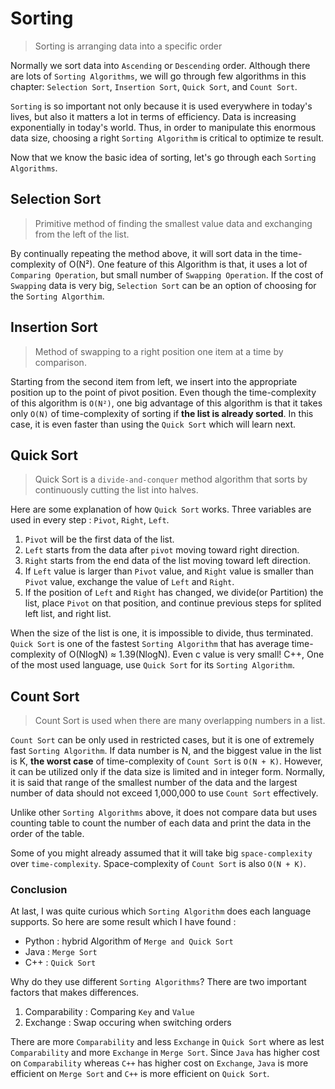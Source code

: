 # Sorting
> Sorting is arranging data into a specific order

Normally we sort data into `Ascending` or `Descending` order.
Although there are lots of `Sorting Algorithms`, we will go through
few algorithms in this chapter: `Selection Sort`, `Insertion Sort`, 
`Quick Sort`, and `Count Sort`. 

`Sorting` is so important not only
because it is used everywhere in today's lives, but also it matters 
a lot in terms of efficiency. Data is increasing exponentially in today's
world. Thus, in order to manipulate this enormous data size, choosing
a right `Sorting Algorithm` is critical to optimize te result. 

Now that we know the basic idea of sorting, let's go through each `Sorting Algorithms`.

## Selection Sort
> Primitive method of finding the smallest value data and exchanging from the left of the list. 

By continually repeating the method above, it will sort data in the time-complexity of O(N²). 
One feature of this Algorithm is that, it uses a lot of `Comparing Operation`, but small number
of `Swapping Operation`. If the cost of `Swapping` data is very big, `Selection Sort` can be 
an option of choosing for the `Sorting Algorthim`. 

## Insertion Sort
> Method of swapping to a right position one item at a time by comparison.

Starting from the second item from left, we insert into the appropriate position up to the point
of pivot position. Even though the time-complexity of this algorithm is `O(N²)`, 
one big advantage of this algorithm is that it takes only `O(N)` of time-complexity of
sorting if **the list is already sorted**. In this case, it is even faster than
using the `Quick Sort` which will learn next. 

## Quick Sort
> Quick Sort is a `divide-and-conquer` method algorithm that sorts by continuously cutting the list
> into halves.   

Here are some explanation of how `Quick Sort` works. Three variables are used 
in every step : `Pivot`, `Right`, `Left`. 

1. `Pivot` will be the first data of the list. 
2. `Left` starts from the data after `pivot` moving toward right direction. 
3. `Right` starts from the end data of the list moving toward left direction.
4. If `Left` value is larger than `Pivot` value, and `Right` value is smaller than `Pivot` value, 
   exchange the value of `Left` and `Right`. 
5. If the position of `Left` and `Right` has changed, we divide(or Partition) the list, 
   place `Pivot` on that position, and continue previous steps for splited left list, and right list. 
   
When the size of the list is one, it is impossible to divide, thus terminated. 
`Quick Sort` is one of the fastest `Sorting Algorithm` that has average time-complexity
of O(NlogN) ≈ 1.39(NlogN). Even c value is very small! C++, One of the most used language, 
use `Quick Sort` for its `Sorting Algorithm`.

## Count Sort
> Count Sort is used when there are many overlapping numbers in a list.   

`Count Sort` can be only used in restricted cases, but it is one of extremely
fast `Sorting Algorithm`. If data number is N, and the biggest value in the list is K, 
**the worst case** of time-complexity of `Count Sort` is `O(N + K)`. However, 
it can be utilized only if the data size is limited and in integer form. 
Normally, it is said that range of the smallest number of the data and the
largest number of data should not exceed 1,000,000 to use `Count Sort` effectively. 
 
Unlike other `Sorting Algorithms` above, it does not compare data but 
uses counting table to count the number of each data and print the data
in the order of the table. 

Some of you might already assumed that it will take big `space-complexity`
over `time-complexity`. Space-complexity of `Count Sort` is also `O(N + K)`. 


### Conclusion
At last, I was quite curious which `Sorting Algorithm` does each language supports. 
So here are some result which I have found : 
- Python : hybrid Algorithm of `Merge and Quick Sort`
- Java : `Merge Sort`
- C++ : `Quick Sort`

Why do they use different `Sorting Algorithms`? There are two important factors that makes differences. 
1. Comparability : Comparing `Key` and `Value`
2. Exchange : Swap occuring when switching orders

There are more `Comparability` and less `Exchange`  in `Quick Sort` where as
lest `Comparability` and more `Exchange` in `Merge Sort`. Since `Java` has 
higher cost on `Comparability` whereas `C++` has higher cost on `Exchange`, 
`Java` is more efficient on `Merge Sort` and `C++` is more efficient on `Quick Sort`.   